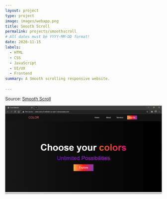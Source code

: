 ```yaml
---
layout: project
type: project
image: images/webapp.png
title: Smooth Scroll
permalink: projects/smoothscroll
# All dates must be YYYY-MM-DD format!
date: 2020-11-15
labels:
  - HTML
  - CSS
  - JavaScript
  - UI/UX
  - Frontend
summary: A Smooth scrolling responsive website.

---
```


Source: <a href="https://github.com/kkjaseem/smooth-scroll"><i class="large github icon"></i>Smooth Scroll</a>

<img src="images/scroll.png">
